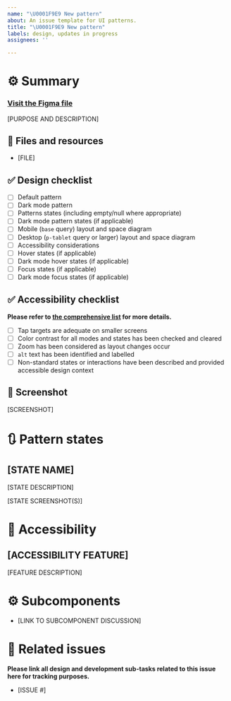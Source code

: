 ```yaml
---
name: "\U0001F9E9 New pattern"
about: An issue template for UI patterns.
title: "\U0001F9E9 New pattern"
labels: design, updates in progress
assignees: ''

---
```


# ⚙️ Summary

### [Visit the Figma file]()

[PURPOSE AND DESCRIPTION]

## 💾 Files and resources

- [FILE]

## ✅ Design checklist

- [ ] Default pattern
- [ ] Dark mode pattern
- [ ] Patterns states (including empty/null where appropriate)
- [ ] Dark mode pattern states (if applicable)
- [ ] Mobile (`base` query) layout and space diagram
- [ ] Desktop (`p-tablet` query or larger) layout and space diagram
- [ ] Accessibility considerations
- [ ] Hover states (if applicable)
- [ ] Dark mode hover states (if applicable)
- [ ] Focus states (if applicable)
- [ ] Dark mode focus states (if applicable)

## ✅ Accessibility checklist

**Please refer to [the comprehensive list](https://www.figma.com/file/rRMvm5nq4AMet29PW7bN2p/A11y-annotations?node-id=0%3A1) for more details.**

- [ ] Tap targets are adequate on smaller screens
- [ ] Color contrast for all modes and states has been checked and cleared
- [ ] Zoom has been considered as layout changes occur
- [ ] `alt` text has been identified and labelled
- [ ] Non-standard states or interactions have been described and provided accessible design context

## 📸 Screenshot

[SCREENSHOT]

# 🔃 Pattern states

## [STATE NAME]

[STATE DESCRIPTION]

[STATE SCREENSHOT(S)]

# 🥰 Accessibility

## [ACCESSIBILITY FEATURE]

[FEATURE DESCRIPTION]

# ⚙️ Subcomponents

- [LINK TO SUBCOMPONENT DISCUSSION]

# 📝 Related issues

**Please link all design and development sub-tasks related to this issue here for tracking purposes.**

- [ISSUE #]
